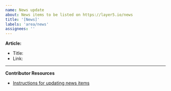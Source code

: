 ```yaml
---
name: News update
about: News items to be listed on https://layer5.io/news
title: '[News]'
labels: 'area/news'
assignees: ''
---
```

**Article:**
- Title:
- Link:

---
**Contributor Resources**
- [Instructions for updating news items](https://github.com/layer5io/layer5/blob/master/CONTRIBUTING.md#news)

